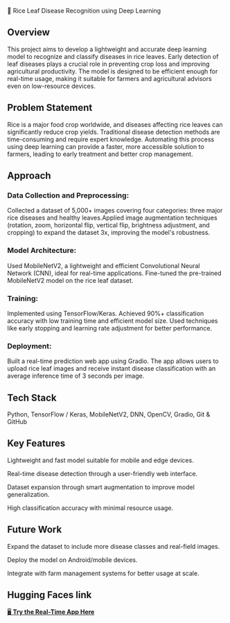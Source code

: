 🌾 Rice Leaf Disease Recognition using Deep Learning
## Overview
This project aims to develop a lightweight and accurate deep learning model to recognize and classify diseases in rice leaves. Early detection of leaf diseases plays a crucial role in preventing crop loss and improving agricultural productivity. The model is designed to be efficient enough for real-time usage, making it suitable for farmers and agricultural advisors even on low-resource devices.

## Problem Statement
Rice is a major food crop worldwide, and diseases affecting rice leaves can significantly reduce crop yields. Traditional disease detection methods are time-consuming and require expert knowledge. Automating this process using deep learning can provide a faster, more accessible solution to farmers, leading to early treatment and better crop management.

## Approach
### Data Collection and Preprocessing:
Collected a dataset of 5,000+ images covering four categories: three major rice diseases and healthy leaves.Applied image augmentation techniques (rotation, zoom, horizontal flip, vertical flip, brightness adjustment, and cropping) to expand the dataset 3x, improving the model's robustness.

### Model Architecture:
Used MobileNetV2, a lightweight and efficient Convolutional Neural Network (CNN), ideal for real-time applications. Fine-tuned the pre-trained MobileNetV2 model on the rice leaf dataset.

### Training:
Implemented using TensorFlow/Keras. Achieved 90%+ classification accuracy with low training time and efficient model size. Used techniques like early stopping and learning rate adjustment for better performance.

### Deployment:
Built a real-time prediction web app using Gradio. The app allows users to upload rice leaf images and receive instant disease classification with an average inference time of 3 seconds per image.

## Tech Stack
Python, TensorFlow / Keras, MobileNetV2, DNN, OpenCV, Gradio, Git & GitHub

## Key Features
Lightweight and fast model suitable for mobile and edge devices.

Real-time disease detection through a user-friendly web interface.

Dataset expansion through smart augmentation to improve model generalization.

High classification accuracy with minimal resource usage.

## Future Work
Expand the dataset to include more disease classes and real-field images.

Deploy the model on Android/mobile devices.

Integrate with farm management systems for better usage at scale.

## Hugging Faces link
[🖥️ **Try the Real-Time App Here**](https://huggingface.co/spaces/JanardhanM/RiceLeafDiseaseDetection)
